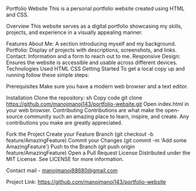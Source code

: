 Portfolio Website
This is a personal portfolio website created using HTML and CSS.

Overview
This website serves as a digital portfolio showcasing my skills, projects, and experience in a visually appealing manner.

Features
About Me: A section introducing myself and my background.
Portfolio: Display of projects with descriptions, screenshots, and links.
Contact: Information and a form to reach out to me.
Responsive Design: Ensures the website is accessible and usable across different devices.
Technologies Used
HTML
CSS
Getting Started
To get a local copy up and running follow these simple steps:

Prerequisites
Make sure you have a modern web browser and a text editor.

Installation
Clone the repository:
sh
Copy code
git clone https://github.com/manojmanoj143/portfolio-website.git
Open index.html in your web browser.
Contributing
Contributions are what make the open-source community such an amazing place to learn, inspire, and create. Any contributions you make are greatly appreciated.

Fork the Project
Create your Feature Branch (git checkout -b feature/AmazingFeature)
Commit your Changes (git commit -m 'Add some AmazingFeature')
Push to the Branch (git push origin feature/AmazingFeature)
Open a Pull Request
License
Distributed under the MIT License. See LICENSE for more information.

Contact
mail - manojmanoj88680@gmail.com

Project Link: https://github.com/manojmanoj143/portfolio-website
